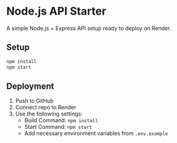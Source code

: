 # Node.js API Starter

A simple Node.js + Express API setup ready to deploy on Render.

## Setup

```bash
npm install
npm start
```

## Deployment

1. Push to GitHub
2. Connect repo to Render
3. Use the following settings:
   - Build Command: `npm install`
   - Start Command: `npm start`
   - Add necessary environment variables from `.env.example`
